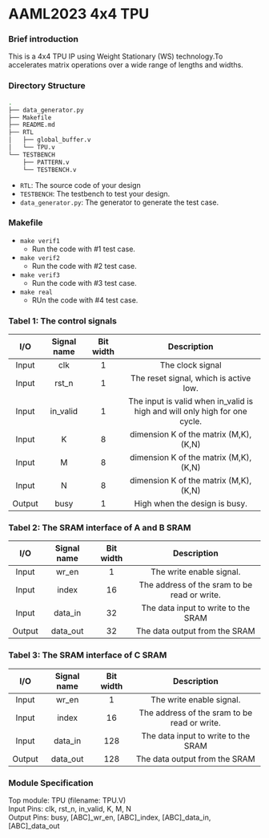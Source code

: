 # AAML2023 4x4 TPU

### Brief introduction 
This is a 4x4 TPU IP using Weight Stationary (WS) technology.To accelerates matrix operations over a wide range of lengths and widths.

### Directory Structure
```bash
.
├── data_generator.py
├── Makefile
├── README.md
├── RTL
│   ├── global_buffer.v
│   └── TPU.v
└── TESTBENCH
    ├── PATTERN.v
    └── TESTBENCH.v
```

- `RTL`: The source code of your design
- `TESTBENCH`: The testbench to test your design.
- `data_generator.py`: The generator to generate the test case.


### Makefile
- `make verif1`
    - Run the code with #1 test case.
- `make verif2`
    - Run the code with #2 test case.
- `make verif3`
    - Run the code with #3 test case.
- `make real`
    - RUn the code with #4 test case.
 
### Tabel 1: The control signals

| I/O	| Signal name |	Bit width	| Description |
|:--:|:--:|:--:|:--:|
|Input	|clk	|1	|The clock signal
|Input	|rst_n	|1	|The reset signal, which is active low.
|Input	|in_valid	|1	|The input is valid when in_valid is high and will only high for one cycle.
|Input	|K	|8	|dimension K of the matrix (M,K), (K,N)
|Input	|M	|8	|dimension K of the matrix (M,K), (K,N)
|Input	|N	|8	|dimension K of the matrix (M,K), (K,N)
|Output	|busy	|1	|High when the design is busy.

### Tabel 2: The SRAM interface of A and B SRAM

| I/O	| Signal name |	Bit width	| Description |
|:--:|:--:|:--:|:--:|
|Input	|wr_en	|1	|The write enable signal.
|Input	|index	|16	|The address of the sram to be read or write.
|Input	|data_in	|32	|The data input to write to the SRAM
|Output	|data_out	|32	|The data output from the SRAM

### Tabel 3: The SRAM interface of C SRAM

| I/O	| Signal name |	Bit width	| Description |
|:--:|:--:|:--:|:--:|
|Input	|wr_en	|1	|The write enable signal.
|Input	|index	|16	|The address of the sram to be read or write.
|Input	|data_in	|128	|The data input to write to the SRAM
|Output	|data_out	|128	|The data output from the SRAM


### Module Specification
Top module: TPU (filename: TPU.V) <br>
Input Pins: clk, rst_n, in_valid, K, M, N <br>
Output Pins: busy, [ABC]_wr_en, [ABC]_index, [ABC]_data_in, [ABC]_data_out <br>


